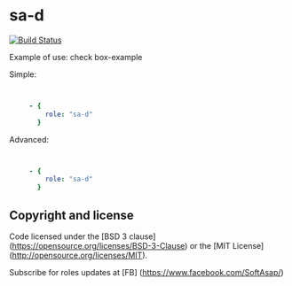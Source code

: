 sa-d
====

[![Build Status](https://travis-ci.org/softasap/sa-d.svg?branch=master)](https://travis-ci.org/softasap/sa-d)


Example of use: check box-example

Simple:

```YAML


     - {
         role: "sa-d"
       }

```


Advanced:

```YAML


     - {
         role: "sa-d"
       }

```


Copyright and license
---------------------


Code licensed under the [BSD 3 clause] (https://opensource.org/licenses/BSD-3-Clause) or the [MIT License] (http://opensource.org/licenses/MIT).

Subscribe for roles updates at [FB] (https://www.facebook.com/SoftAsap/)
